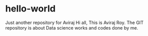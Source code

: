 # hello-world
Just another repository for Aviraj
Hi all,
This is Aviraj Roy.
The GIT repository is about Data science works and codes done by me.

